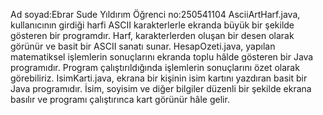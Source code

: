 Ad soyad:Ebrar Sude Yıldırım
Öğrenci no:250541104
AsciiArtHarf.java, kullanıcının girdiği harfi ASCII karakterlerle ekranda büyük bir şekilde gösteren bir programdır.
Harf, karakterlerden oluşan bir desen olarak görünür ve basit bir ASCII sanatı sunar.
HesapOzeti.java, yapılan matematiksel işlemlerin sonuçlarını ekranda toplu hâlde gösteren bir Java programıdır.
Program çalıştırıldığında işlemlerin sonuçlarını özet olarak görebiliriz.
IsimKarti.java, ekrana bir kişinin isim kartını yazdıran basit bir Java programıdır. İsim, soyisim ve diğer bilgiler düzenli bir 
şekilde ekrana basılır ve programı çalıştırınca kart görünür hâle gelir.
